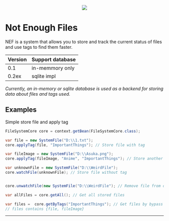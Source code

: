 <p align="center">
  <img src="https://i.postimg.cc/mDF60cgs/Upscales-ai-1705668132194.jpg" />
</p>

# Not Enough Files 
NEF is a system that allows you to store and track the current status of files and use tags to find them faster.

| Version |    Support database    |
|---------| -----------------------|
| 0.1     |    in-memmory only     |
| 0.2ex   |    sqlite impl         |

*Currently, an in-memory or sqlite database is used as a backend for storing data about files and tags used.*
## Examples
Simple store file and apply tag
```java
FileSystemCore core = context.getBean(FileSystemCore.class);

var file = new SystemFile("D:\\1.txt");
core.applyTag(file, "ImportantThings"); // Store file with tag

var fileImage = new SystemFile("D:\\Asuka.png");
core.applyTag(fileImage, "Anime", "ImportantThings"); // Store another file with two tags

var unknownFile = new SystemFile("D:\\WeirdFile");
core.watchFile(unknownFile); // Store file without tag


core.unwatchFile(new SystemFile("D:\\WeirdFile"); // Remove file from database

var allFiles = core.getAll(); // Get all stored files

var files =  core.getByTags("ImportantThings"); // Get files by bypass tags
// files contains {file, fileImage}
```
---

